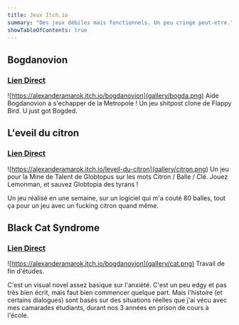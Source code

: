 ```yaml
---
title: Jeux Itch.io
summary: "Des jeux débiles mais fonctionnels. Un peu cringe peut-etre."
showTableOfContents: true
---
```


## Bogdanovion
### [Lien Direct](https://alexanderamarok.itch.io/bogdanovion)
![https://alexanderamarok.itch.io/bogdanovion](gallery/bogda.png)
Aide Bogdanovion a s'echapper de la Metropole !
Un jeu shitpost clone de Flappy Bird.
U just got Bogded.

## L'eveil du citron
### [Lien Direct](https://alexanderamarok.itch.io/bogdanovion)
![https://alexanderamarok.itch.io/leveil-du-citron](gallery/citron.png)
Un jeu pour la Mine de Talent de Globtopus sur les mots Citron / Balle / Clé.
Jouez Lemonman, et sauvez Globtopia des tyrans !

Un jeu réalisé en une semaine, sur un logiciel qui m'a couté 80 balles, tout ça pour un jeu avec un fucking citron quand même.

## Black Cat Syndrome
### [Lien Direct](https://alexanderamarok.itch.io/black-cat-syndrome)
![https://alexanderamarok.itch.io/bogdanovion](gallery/cat.png)
Travail de fin d'études.

C'est un visual novel assez basique sur l'anxiété. C'est un peu edgy et pas très bien écrit, mais faut bien commencer quelque part. Mais l'histoire (et certains dialogues) sont basés sur des situations réelles que j'ai vécu avec mes camarades étudiants, durant nos 3 années en prison de cours à l'école.